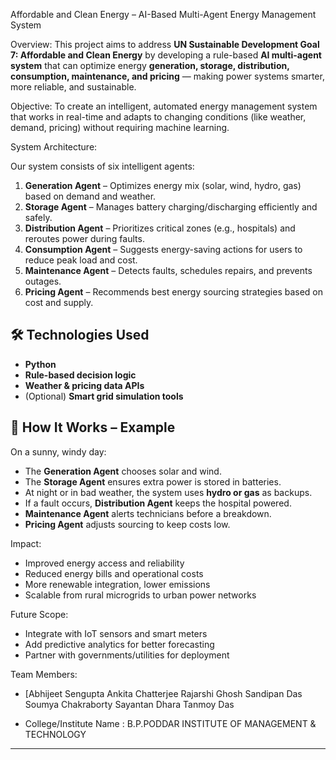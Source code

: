  Affordable and Clean Energy – AI-Based Multi-Agent Energy Management System

Overview:
This project aims to address **UN Sustainable Development Goal 7: Affordable and Clean Energy** by developing a rule-based **AI multi-agent system** that can optimize energy **generation, storage, distribution, consumption, maintenance, and pricing** — making power systems smarter, more reliable, and sustainable.

Objective:
To create an intelligent, automated energy management system that works in real-time and adapts to changing conditions (like weather, demand, pricing) without requiring machine learning.

System Architecture:

Our system consists of six intelligent agents:

1. **Generation Agent** – Optimizes energy mix (solar, wind, hydro, gas) based on demand and weather.  
2. **Storage Agent** – Manages battery charging/discharging efficiently and safely.  
3. **Distribution Agent** – Prioritizes critical zones (e.g., hospitals) and reroutes power during faults.  
4. **Consumption Agent** – Suggests energy-saving actions for users to reduce peak load and cost.  
5. **Maintenance Agent** – Detects faults, schedules repairs, and prevents outages.  
6. **Pricing Agent** – Recommends best energy sourcing strategies based on cost and supply.

## 🛠️ Technologies Used
- **Python**  
- **Rule-based decision logic**  
- **Weather & pricing data APIs**  
- (Optional) **Smart grid simulation tools**

## 🧪 How It Works – Example
On a sunny, windy day:
- The **Generation Agent** chooses solar and wind.
- The **Storage Agent** ensures extra power is stored in batteries.
- At night or in bad weather, the system uses **hydro or gas** as backups.
- If a fault occurs, **Distribution Agent** keeps the hospital powered.
- **Maintenance Agent** alerts technicians before a breakdown.
- **Pricing Agent** adjusts sourcing to keep costs low.
  
 Impact:
-  Improved energy access and reliability  
-  Reduced energy bills and operational costs  
-  More renewable integration, lower emissions  
-  Scalable from rural microgrids to urban power networks

 Future Scope:
- Integrate with IoT sensors and smart meters  
- Add predictive analytics for better forecasting  
- Partner with governments/utilities for deployment  


Team Members:
- [Abhijeet Sengupta 
Ankita Chatterjee 
Rajarshi Ghosh 
Sandipan Das 
Soumya Chakraborty 
Sayantan Dhara
Tanmoy Das 

- College/Institute Name : B.P.PODDAR INSTITUTE OF MANAGEMENT & TECHNOLOGY

---

